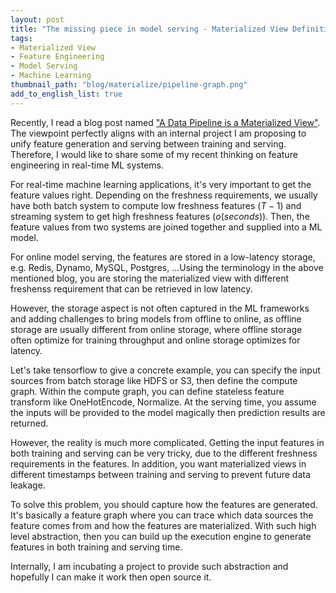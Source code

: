 ```yaml
---
layout: post
title: "The missing piece in model serving - Materialized View Definitions"
tags:
- Materialized View
- Feature Engineering
- Model Serving
- Machine Learning
thumbnail_path: "blog/materialize/pipeline-graph.png"
add_to_english_list: true
---
```


Recently, I read a blog post named ["A Data Pipeline is a Materialized View"](https://nchammas.com/writing/data-pipeline-materialized-view). The viewpoint perfectly aligns with an internal project I am proposing to unify feature generation and serving between training and serving. Therefore, I would like to share some of my recent thinking on feature engineering in real-time ML systems.

For real-time machine learning applications, it's very important to get the feature values right. Depending on the freshness requirements, we usually have both batch system to compute low freshness features ($T-1$) and streaming system to get high freshness features ($o(seconds)$). Then, the feature values from two systems are joined together and supplied into a ML model. 

For online model serving, the features are stored in a low-latency storage, e.g. Redis, Dynamo, MySQL, Postgres, ...Using the terminology in the above mentioned blog, you are storing the materialized view with different freshenss requirement that can be retrieved in low latency.

However, the storage aspect is not often captured in the ML frameworks and adding challenges to bring models from offline to online, as offline storage are usually different from online storage, where offline storage often optimize for training throughput and online storage optimizes for latency. 

Let's take tensorflow to give a concrete example, you can specify the input sources from batch storage like HDFS or S3, then define the compute graph. Within the compute graph, you can define stateless feature transform like OneHotEncode, Normalize. At the serving time, you assume the inputs will be provided to the model magically then prediction results are returned.

However, the reality is much more complicated. Getting the input features in both training and serving can be very tricky, due to the different freshness requirements in the features. In addition, you want materialized views in different timestamps between training and serving to prevent future data leakage. 

To solve this problem, you should capture how the features are generated. It's basically a feature graph where you can trace which data sources the feature comes from and how the features are materialized. With such high level abstraction, then you can build up the execution engine to generate features in both training and serving time. 

Internally, I am incubating a project to provide such abstraction and hopefully I can make it work then open source it.